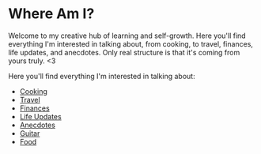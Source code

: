# Where Am I?
Welcome to my creative hub of learning and self-growth. Here you'll find everything I'm interested in talking about, from 
cooking, to travel, finances, life updates, and anecdotes. Only real structure is that it's coming from yours truly. <3

Here you'll find everything I'm interested in talking about:
- [Cooking](#)
- [Travel](#)
- [Finances](#)
- [Life Updates](#)
- [Anecdotes](#)
- [Guitar](#)
- [Food](#)

